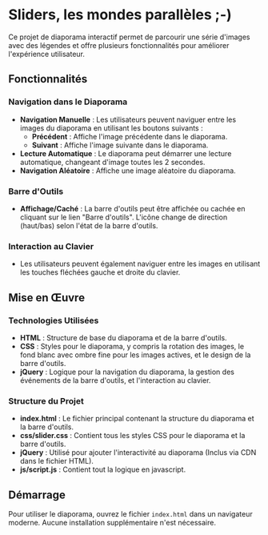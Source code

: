 # Sliders, les mondes parallèles ;-)

Ce projet de diaporama interactif permet de parcourir une série d'images avec des légendes et offre plusieurs fonctionnalités pour améliorer l'expérience utilisateur.

## Fonctionnalités

### Navigation dans le Diaporama
- **Navigation Manuelle** : Les utilisateurs peuvent naviguer entre les images du diaporama en utilisant les boutons suivants :
  - **Précédent** : Affiche l'image précédente dans le diaporama.
  - **Suivant** : Affiche l'image suivante dans le diaporama.
- **Lecture Automatique** : Le diaporama peut démarrer une lecture automatique, changeant d'image toutes les 2 secondes.
- **Navigation Aléatoire** : Affiche une image aléatoire du diaporama.

### Barre d'Outils
- **Affichage/Caché** : La barre d'outils peut être affichée ou cachée en cliquant sur le lien "Barre d'outils". L'icône change de direction (haut/bas) selon l'état de la barre d'outils.

### Interaction au Clavier
- Les utilisateurs peuvent également naviguer entre les images en utilisant les touches fléchées gauche et droite du clavier.

## Mise en Œuvre

### Technologies Utilisées
- **HTML** : Structure de base du diaporama et de la barre d'outils.
- **CSS** : Styles pour le diaporama, y compris la rotation des images, le fond blanc avec ombre fine pour les images actives, et le design de la barre d'outils.
- **jQuery** : Logique pour la navigation du diaporama, la gestion des événements de la barre d'outils, et l'interaction au clavier.

### Structure du Projet
- **index.html** : Le fichier principal contenant la structure du diaporama et la barre d'outils.
- **css/slider.css** : Contient tous les styles CSS pour le diaporama et la barre d'outils.
- **jQuery** : Utilisé pour ajouter l'interactivité au diaporama (Inclus via CDN dans le fichier HTML).
- **js/script.js** : Contient tout la logique en javascript.

## Démarrage
Pour utiliser le diaporama, ouvrez le fichier `index.html` dans un navigateur moderne. Aucune installation supplémentaire n'est nécessaire.
